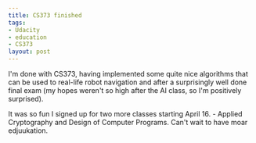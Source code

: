 ```yaml
--- 
title: CS373 finished
tags: 
- Udacity
- education
- CS373
layout: post
---
```

I'm done with CS373, having implemented some quite nice algorithms that can be
used to real-life robot navigation and after a surprisingly well done final
exam (my hopes weren't so high after the AI class, so I'm positively
surprised).

It was so fun I signed up for two more classes starting April 16. - Applied
Cryptography and Design of Computer Programs. Can't wait to have moar
edjuukation.
